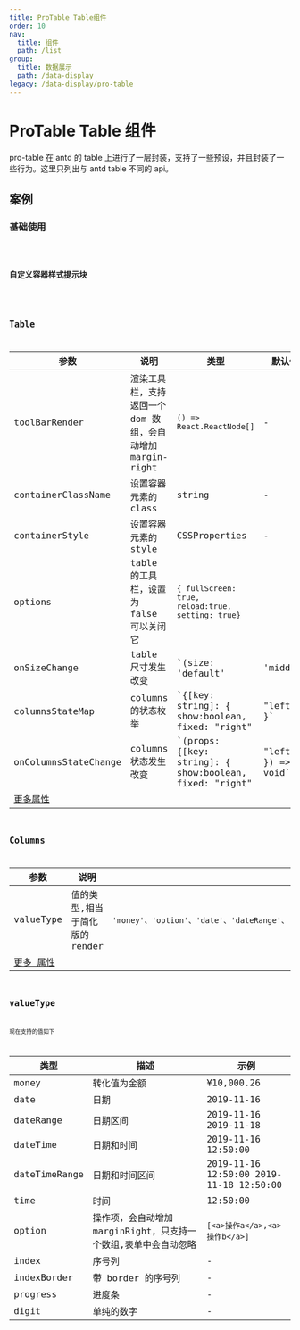 ```yaml
---
title: ProTable Table组件
order: 10
nav:
  title: 组件
  path: /list
group:
  title: 数据展示
  path: /data-display
legacy: /data-display/pro-table
---
```


# ProTable Table 组件

pro-table 在 antd 的 table 上进行了一层封装，支持了一些预设，并且封装了一些行为。这里只列出与 antd table 不同的 api。

## 案例

### 基础使用

<code src="./demo/demo1.tsx" />

### 自定义容器样式提示块

<code src="./demo/demo2.tsx" />

## Table

| 参数                                                     | 说明                                                       | 类型                                                                        | 默认值 |
| -------------------------------------------------------- | ---------------------------------------------------------- | --------------------------------------------------------------------------- | ------ |
| toolBarRender                                            | 渲染工具栏，支持返回一个 dom 数组，会自动增加 margin-right | `() => React.ReactNode[]`                                                   | -      | - |
| containerClassName                                       | 设置容器元素的 class                                       | string                                                                      | -      |
| containerStyle                                           | 设置容器元素的 style                                       | CSSProperties                                                               | -      |
| options                                                  | table 的工具栏，设置为 false 可以关闭它                    | `{ fullScreen: true, reload:true, setting: true}`                           |
| onSizeChange                                             | table 尺寸发生改变                                         | `(size: 'default' | 'middle' | 'small' | undefined) => void`                | -      |
| columnsStateMap                                          | columns 的状态枚举                                         | `{[key: string]: { show:boolean, fixed: "right"|"left"} }`                  | -      |
| onColumnsStateChange                                     | columns 状态发生改变                                       | `(props: {[key: string]: { show:boolean, fixed: "right"|"left"} }) => void` | -      |
| [更多属性 ](https://ant.design/components/table-cn/#API) |                                                            |                                                                             |        |

## Columns

| 参数                                                         | 说明                           | 类型                                                                                                                       | 默认值 |
| ------------------------------------------------------------ | ------------------------------ | -------------------------------------------------------------------------------------------------------------------------- | ------ |
| valueType                                                    | 值的类型,相当于简化版的 render | `'money'、'option'、'date'、'dateRange'、'dateTime'、'dateTimeRange'、'time'、'index'、'indexBorder'、'progress'、'digit'` | 'text' |
| [更多 属性 ](https://ant.design/components/table-cn/#Column) |                                |

## valueType

现在支持的值如下

| 类型          | 描述                                                            | 示例                                    |
| ------------- | --------------------------------------------------------------- | --------------------------------------- |
| money         | 转化值为金额                                                    | ¥10,000.26                              |
| date          | 日期                                                            | 2019-11-16                              |
| dateRange     | 日期区间                                                        | 2019-11-16 2019-11-18                   |
| dateTime      | 日期和时间                                                      | 2019-11-16 12:50:00                     |
| dateTimeRange | 日期和时间区间                                                  | 2019-11-16 12:50:00 2019-11-18 12:50:00 |
| time          | 时间                                                            | 12:50:00                                |
| option        | 操作项，会自动增加 marginRight，只支持一个数组,表单中会自动忽略 | `[<a>操作a</a>,<a>操作b</a>]`           |
| index         | 序号列                                                          | -                                       |
| indexBorder   | 带 border 的序号列                                              | -                                       |
| progress      | 进度条                                                          | -                                       |
| digit         | 单纯的数字                                                      | -                                       |
